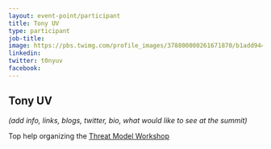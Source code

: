 ```yaml
---
layout: event-point/participant
title: Tony UV
type: participant
job-title:
image: https://pbs.twimg.com/profile_images/378800000261671870/b1add9442c0a2690c3480e86a962212f_400x400.png
linkedin:
twitter: t0nyuv
facebook:
---
```


## Tony UV

_(add info, links, blogs, twitter, bio, what would like to see at the summit)_

Top help organizing the [Threat Model Workshop](../Workshops/Threat-Model.md)

